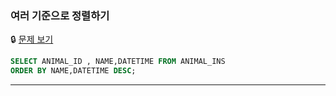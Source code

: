 ### 여러 기준으로 정렬하기


🔒 [문제 보기](https://school.programmers.co.kr/learn/courses/30/lessons/59404)

```SQL
SELECT ANIMAL_ID , NAME,DATETIME FROM ANIMAL_INS
ORDER BY NAME,DATETIME DESC;

```

------
